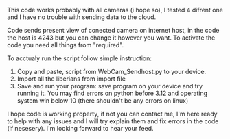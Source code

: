 This code works probably with all cameras (i hope so), I tested 4 difrent one and I have no trouble with sending data to the cloud.

Code sends present view of conected camera on internet host, in the code the host is 4243 but you can change it however you want.
To activate the code you need all things from "required".

To acctualy run the script follow simple instruction:
1. Copy and paste, script from WebCam_Sendhost.py to your device.
2. Import all the liberians from import file
3. Save and run your program:
   save program on your device and try running it.
   You may find errors on python before 3.12 and operating system win below 10 (there shouldn't be any errors on linux)

I hope code is working property, if not you can contact me, I'm here ready to help with any issues and I will try explain them and fix errors in the code (if nesesery). I'm looking forward to hear your feed.
